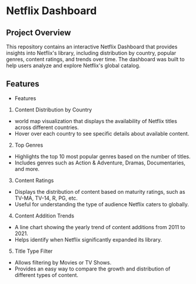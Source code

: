 # Netflix Dashboard

## **Project Overview**
This repository contains an interactive Netflix Dashboard that provides insights into Netflix's library,
including distribution by country, popular genres, content ratings, and trends over time. 
The dashboard was built to help users analyze and explore Netflix's global catalog.

## **Features**
- Features
1. Content Distribution by Country
-  world map visualization that displays the availability of Netflix titles across different countries.
-  Hover over each country to see specific details about available content.
2. Top Genres
-  Highlights the top 10 most popular genres based on the number of titles.
-  Includes genres such as Action & Adventure, Dramas, Documentaries, and more.
3. Content Ratings
-  Displays the distribution of content based on maturity ratings, such as TV-MA, TV-14, R, PG, etc.
-  Useful for understanding the type of audience Netflix caters to globally.
4. Content Addition Trends
-  A line chart showing the yearly trend of content additions from 2011 to 2021.
-  Helps identify when Netflix significantly expanded its library.
5. Title Type Filter
-  Allows filtering by Movies or TV Shows.
-  Provides an easy way to compare the growth and distribution of different types of content.
